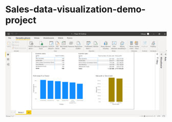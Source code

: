 # Sales-data-visualization-demo-project

![image](https://github.com/TobiasMazan/Sales-data-visualization-demo-project/blob/main/StaticReport.png)

